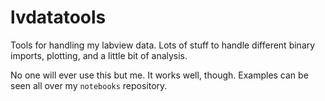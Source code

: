 # lvdatatools
Tools for handling my labview data. Lots of stuff to handle different binary imports, plotting, 
and a little bit of analysis.

No one will ever use this but me. It works well, though. Examples can be seen all over my 
`notebooks` repository.

